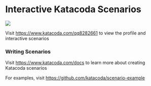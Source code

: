# Interactive Katacoda Scenarios

[![](http://shields.katacoda.com/katacoda/qq8282661/count.svg)](https://www.katacoda.com/qq8282661 "Get your profile on Katacoda.com")

Visit https://www.katacoda.com/qq8282661 to view the profile and interactive scenarios

### Writing Scenarios
Visit https://www.katacoda.com/docs to learn more about creating Katacoda scenarios

For examples, visit https://github.com/katacoda/scenario-example
